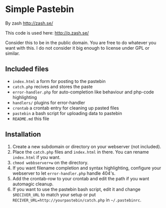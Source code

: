 Simple Pastebin
===============

By zash
<http://zash.se/>

This code is used here: <http://p.zash.se/>

Consider this to be in the public domain. You are free to do whatever you want
with this. I do not consider it big enough to license under GPL or similar.

Included files
--------------

* `index.html`
	a form for posting to the pastebin
* `catch.php`
	recives and stores the paste
* `error-handler.php`
	for auto-completion like behaviour and php-code highlighting
* `handlers/`
	plugins for error-handler
* `crontab`
	a crontab entry for cleaning up pasted files
* `pastebin`
	a bash script for uploading data to pastebin
* `README.md`
	this file

Installation
------------

1. Create a new subdomain or directory on your webserver (not included).
2. Place the `catch.php` files and `index.html` in there. You can rename `index.html` if you want.
3. `chmod webbserver+w` on the directory.
4. If you want filename completion and syntax highlighting, configure your webserver to let `error-handler.php` handle 404's.
5. Add the crontab-row to your crontab and edit the path if you want automagic cleanup.
6. If you want to use the pastebin bash script, edit it and change `$RECIVER_URL` to match your setup or put `RECIVER_URL=http://yourpastebin/catch.php` in `~/.pastebinrc`.
